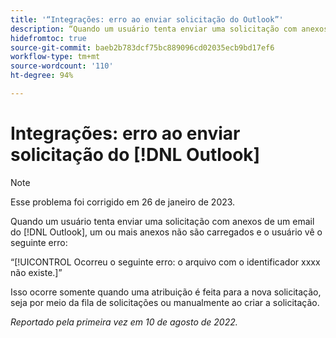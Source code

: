 ```yaml
---
title: '“Integrações: erro ao enviar solicitação do Outlook”'
description: “Quando um usuário tenta enviar uma solicitação com anexos de um email do [!DNL Outlook] , um ou mais anexos não são carregados e o usuário vê um erro.”
hidefromtoc: true
source-git-commit: baeb2b783dcf75bc889096cd02035ecb9bd17ef6
workflow-type: tm+mt
source-wordcount: '110'
ht-degree: 94%

---
```



# Integrações: erro ao enviar solicitação do [!DNL Outlook]

>[!NOTE]
>
>Esse problema foi corrigido em 26 de janeiro de 2023.

Quando um usuário tenta enviar uma solicitação com anexos de um email do [!DNL Outlook], um ou mais anexos não são carregados e o usuário vê o seguinte erro:

“[!UICONTROL Ocorreu o seguinte erro: o arquivo com o identificador xxxx não existe.]”

Isso ocorre somente quando uma atribuição é feita para a nova solicitação, seja por meio da fila de solicitações ou manualmente ao criar a solicitação.

_Reportado pela primeira vez em 10 de agosto de 2022._

